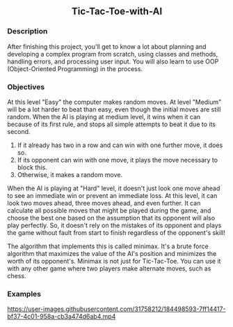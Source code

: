 <h2 align="center">
  Tic-Tac-Toe-with-AI
</h2>

<h3 align="left">
  Description
</h3>

After finishing this project, you'll get to know a lot about planning and developing a complex program from scratch, using classes and methods, handling errors, and processing user input. You will also learn to use OOP (Object-Oriented Programming) in the process.

<h3 align="left">
Objectives
</h3>

At this level "Easy" the computer makes random moves. At level "Medium" will be a lot harder to beat than easy, even though the initial moves are still random. When the AI is playing at medium level, it wins when it can because of its first rule, and stops all simple attempts to beat it due to its second.

1. If it already has two in a row and can win with one further move, it does so.
2. If its opponent can win with one move, it plays the move necessary to block this.
3. Otherwise, it makes a random move.

When the AI is playing at "Hard" level, it doesn't just look one move ahead to see an immediate win or prevent an immediate loss. At this level, it can look two moves ahead, three moves ahead, and even further. It can calculate all possible moves that might be played during the game, and choose the best one based on the assumption that its opponent will also play perfectly. So, it doesn't rely on the mistakes of its opponent and plays the game without fault from start to finish regardless of the opponent's skill!

The algorithm that implements this is called minimax. It's a brute force algorithm that maximizes the value of the AI's position and minimizes the worth of its opponent's. Minimax is not just for Tic-Tac-Toe. You can use it with any other game where two players make alternate moves, such as chess.

<h3 align="left">
Examples
</h3>

https://user-images.githubusercontent.com/31758212/184498593-7ff14417-bf37-4c01-958a-cb3a474d6ab4.mp4

